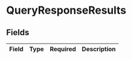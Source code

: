 # QueryResponseResults


## Fields

| Field       | Type        | Required    | Description |
| ----------- | ----------- | ----------- | ----------- |